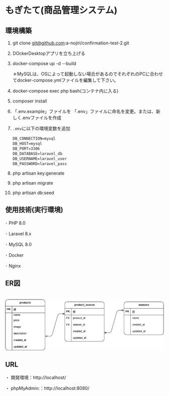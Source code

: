 # もぎたて(商品管理システム)

## 環境構築

1. git clone git@github.com:a-nojiri/confirmation-test-2.git
2. DOckerDesktopアプリを立ち上げる
3. docker-compose up -d --build
   
   ＊MySQLは、OSによって起動しない場合があるのでそれぞれのPCに合わせてdocker-compose.ymlファイルを編集して下さい。
4. docker-compose exec php bash(コンテナ内に入る)
5. composer install
6. 「.env.example」ファイルを 「.env」ファイルに命名を変更。または、新しく.envファイルを作成
7. `.env`に以下の環境変数を追加
    ```dotenv
   DB_CONNECTION=mysql
   DB_HOST=mysql
   DB_PORT=3306
   DB_DATABASE=laravel_db
   DB_USERNAME=laravel_user
   DB_PASSWORD=laravel_pass
    
8. php artisan key:generate
9. php artisan migrate
10. php artisan db:seed
   
## 使用技術(実行環境)

 ･ PHP 8.0  
 
 ･ Laravel 8.x  
 
 ･ MySQL 8.0  
 
 ･ Docker  
 
 ･ Nginx  

 ## ER図
　![ER図](./er.png)


 ## URL
 
・ 開発環境：http://localhost/  

・ phpMyAdmin:：http://localhost:8080/
 
